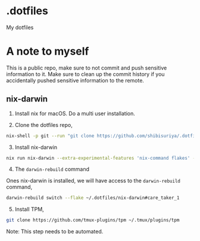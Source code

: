 # .dotfiles

My dotfiles

# A note to myself

This is a public repo, make sure to not commit and push sensitive information to it. 
Make sure to clean up the commit history if you accidentally pushed sensitive information
to the remote.

## nix-darwin

1. Install nix for macOS. Do a multi user installation.

2. Clone the dotfiles repo, 

```bash
nix-shell -p git --run "git clone https://github.com/shibisuriya/.dotfiles ~/.dotfiles"
```

3. Install nix-darwin

```bash
nix run nix-darwin --extra-experimental-features 'nix-command flakes' -- switch --flake ~/.dotfiles/nix-darwin#care_taker_1
```

4. The `darwin-rebuild` command

Ones nix-darwin is installed, we will have access to the `darwin-rebuild` command,

```bash
darwin-rebuild switch --flake ~/.dotfiles/nix-darwin#care_taker_1
```

5. Install TPM,

```bash
git clone https://github.com/tmux-plugins/tpm ~/.tmux/plugins/tpm
```

Note: This step needs to be automated.  


